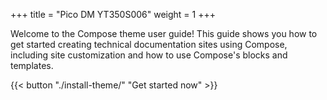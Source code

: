 +++
title = "Pico DM YT350S006"
weight = 1
+++

Welcome to the Compose theme user guide! This guide shows you how to get started creating technical documentation sites using Compose, including site customization and how to use Compose's blocks and templates.

{{< button "./install-theme/" "Get started now" >}}
